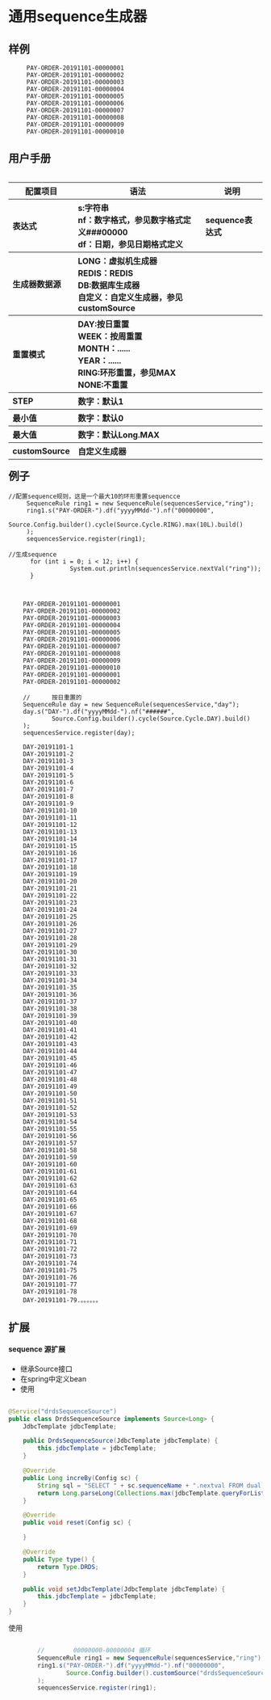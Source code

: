   #  通用sequence生成器

  ##  样例
        
      
         
         PAY-ORDER-20191101-00000001
         PAY-ORDER-20191101-00000002
         PAY-ORDER-20191101-00000003
         PAY-ORDER-20191101-00000004
         PAY-ORDER-20191101-00000005
         PAY-ORDER-20191101-00000006
         PAY-ORDER-20191101-00000007
         PAY-ORDER-20191101-00000008
         PAY-ORDER-20191101-00000009
         PAY-ORDER-20191101-00000010
         
        


 
    
    
  ##  用户手册
<table align="left" >
    <tr>
        <th>配置项目</th>
        <th >语法</th>
        <th>说明</th>
    </tr>
    <tr align="left">
        <th>表达式</th>
        <th>  s:字符串<br/>nf：数字格式，参见数字格式定义###00000<br/>df：日期，参见日期格式定义</th>
        <th>sequence表达式</th>
    </tr>
    <tr align="left">
        <th>生成器数据源</th>
        <th>LONG：虚拟机生成器<br/>REDIS：REDIS<br/>DB:数据库生成器<br/>自定义：自定义生成器，参见customSource<br/></th>
        <th></th>
    </tr>
    <tr  align="left">
        <th>重置模式</th>
        <th>DAY:按日重置<br/>WEEK：按周重置<br/>MONTH：......<br/>YEAR：......<br/>RING:环形重置，参见MAX<br/>NONE:不重置</th>
        <th></th>
    </tr >
    <tr  align="left">
        <th>STEP</th>
        <th>数字：默认1</th>
        <th></th>
    </tr>
    <tr  align="left">
        <th>最小值</th>
        <th>数字：默认0</th>
        <th></th>
    </tr>
    <tr  align="left">
        <th>最大值</th>
        <th>数字：默认Long.MAX</th>
        <th></th>
    </tr>
    <tr  align="left">
        <th>customSource</th>
        <th>自定义生成器</th>
        <th></th>
    </tr>
</table>


  ##  例子

    //配置sequence规则，这是一个最大10的环形重置sequencce
         SequenceRule ring1 = new SequenceRule(sequencesService,"ring");
         ring1.s("PAY-ORDER-").df("yyyyMMdd-").nf("00000000",
                 Source.Config.builder().cycle(Source.Cycle.RING).max(10L).build()
         );
         sequencesService.register(ring1);
         
    //生成sequence    
          for (int i = 0; i < 12; i++) {
                     System.out.println(sequencesService.nextVal("ring"));
          }
                 
                 
        
        PAY-ORDER-20191101-00000001
        PAY-ORDER-20191101-00000002
        PAY-ORDER-20191101-00000003
        PAY-ORDER-20191101-00000004
        PAY-ORDER-20191101-00000005
        PAY-ORDER-20191101-00000006
        PAY-ORDER-20191101-00000007
        PAY-ORDER-20191101-00000008
        PAY-ORDER-20191101-00000009
        PAY-ORDER-20191101-00000010
        PAY-ORDER-20191101-00000001
        PAY-ORDER-20191101-00000002
        
        //      按日重置的
        SequenceRule day = new SequenceRule(sequencesService,"day");
        day.s("DAY-").df("yyyyMMdd-").nf("######",
                Source.Config.builder().cycle(Source.Cycle.DAY).build()
        );
        sequencesService.register(day);
        
        DAY-20191101-1
        DAY-20191101-2
        DAY-20191101-3
        DAY-20191101-4
        DAY-20191101-5
        DAY-20191101-6
        DAY-20191101-7
        DAY-20191101-8
        DAY-20191101-9
        DAY-20191101-10
        DAY-20191101-11
        DAY-20191101-12
        DAY-20191101-13
        DAY-20191101-14
        DAY-20191101-15
        DAY-20191101-16
        DAY-20191101-17
        DAY-20191101-18
        DAY-20191101-19
        DAY-20191101-20
        DAY-20191101-21
        DAY-20191101-22
        DAY-20191101-23
        DAY-20191101-24
        DAY-20191101-25
        DAY-20191101-26
        DAY-20191101-27
        DAY-20191101-28
        DAY-20191101-29
        DAY-20191101-30
        DAY-20191101-31
        DAY-20191101-32
        DAY-20191101-33
        DAY-20191101-34
        DAY-20191101-35
        DAY-20191101-36
        DAY-20191101-37
        DAY-20191101-38
        DAY-20191101-39
        DAY-20191101-40
        DAY-20191101-41
        DAY-20191101-42
        DAY-20191101-43
        DAY-20191101-44
        DAY-20191101-45
        DAY-20191101-46
        DAY-20191101-47
        DAY-20191101-48
        DAY-20191101-49
        DAY-20191101-50
        DAY-20191101-51
        DAY-20191101-52
        DAY-20191101-53
        DAY-20191101-54
        DAY-20191101-55
        DAY-20191101-56
        DAY-20191101-57
        DAY-20191101-58
        DAY-20191101-59
        DAY-20191101-60
        DAY-20191101-61
        DAY-20191101-62
        DAY-20191101-63
        DAY-20191101-64
        DAY-20191101-65
        DAY-20191101-66
        DAY-20191101-67
        DAY-20191101-68
        DAY-20191101-69
        DAY-20191101-70
        DAY-20191101-71
        DAY-20191101-72
        DAY-20191101-73
        DAY-20191101-74
        DAY-20191101-75
        DAY-20191101-76
        DAY-20191101-77
        DAY-20191101-78
        DAY-20191101-79.。。。。。。




  ##  扩展
  ####  sequence  源扩展
 - 继承Source接口
 - 在spring中定义bean
 - 使用

```java

@Service("drdsSequenceSource")
public class DrdsSequenceSource implements Source<Long> {
	JdbcTemplate jdbcTemplate;

	public DrdsSequenceSource(JdbcTemplate jdbcTemplate) {
		this.jdbcTemplate = jdbcTemplate;
	}

	@Override
	public Long increBy(Config sc) {
		String sql = "SELECT " + sc.sequenceName + ".nextval FROM dual WHERE count = ? ";
		return Long.parseLong(Collections.max(jdbcTemplate.queryForList(sql, new Object[] { sc.step }, String.class)));
	}

	@Override
	public void reset(Config sc) {

	}

	@Override
	public Type type() {
		return Type.DRDS;
	}

	public void setJdbcTemplate(JdbcTemplate jdbcTemplate) {
		this.jdbcTemplate = jdbcTemplate;
	}
} 

```
使用

```java

        //        00000000-00000004 循环
        SequenceRule ring1 = new SequenceRule(sequencesService,"ring");
        ring1.s("PAY-ORDER-").df("yyyyMMdd-").nf("00000000",
                Source.Config.builder().customSource("drdsSequenceSource").max(10L).build()
        );
        sequencesService.register(ring1);

```
 